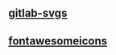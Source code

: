 
## [gitlab-svgs](http://gitlab-org.gitlab.io/gitlab-svgs/)

## [fontawesomeicons](https://fontawesomeicons.com/svg/icons/)